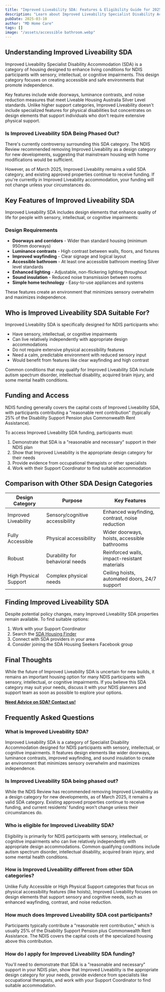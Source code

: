 ```yaml
---
title: "Improved Liveability SDA: Features & Eligibility Guide for 2025"
description: "Learn about Improved Liveability Specialist Disability Accommodation (SDA), including key design features, eligibility criteria, funding, and the current controversy surrounding its future."
pubDate: 2025-03-10
author: "MD Home Care"
tags: []
image: "/assets/accessible bathroom.webp"
---
```


## **Understanding Improved Liveability SDA**

Improved Liveability Specialist Disability Accommodation (SDA) is a category of housing designed to enhance living conditions for NDIS participants with sensory, intellectual, or cognitive impairments. This design category focuses on creating accessible and safe environments that promote independence.

Key features include wide doorways, luminance contrasts, and noise reduction measures that meet Liveable Housing Australia Silver Level standards. Unlike higher support categories, Improved Liveability doesn't include specialized features for physical disabilities but concentrates on design elements that support individuals who don't require extensive physical support.

### **Is Improved Liveability SDA Being Phased Out?**

There's currently controversy surrounding this SDA category. The NDIS Review recommended removing Improved Liveability as a design category for new developments, suggesting that mainstream housing with home modifications would be sufficient.

However, as of March 2025, Improved Liveability remains a valid SDA category, and existing approved properties continue to receive funding. If you're currently in Improved Liveability accommodation, your funding will not change unless your circumstances do.

## **Key Features of Improved Liveability SDA**

Improved Liveability SDA includes design elements that enhance quality of life for people with sensory, intellectual, or cognitive impairments:

### **Design Requirements**

- **Doorways and corridors** - Wider than standard housing (minimum 950mm doorways)
- **Luminance contrasts** - High contrast between walls, floors, and fixtures
- **Improved wayfinding** - Clear signage and logical layout
- **Accessible bathroom** - At least one accessible bathroom meeting Silver level standards
- **Enhanced lighting** - Adjustable, non-flickering lighting throughout
- **Sound insulation** - Reduced noise transmission between rooms
- **Simple home technology** - Easy-to-use appliances and systems

These features create an environment that minimizes sensory overwhelm and maximizes independence.

## **Who is Improved Liveability SDA Suitable For?**

Improved Liveability SDA is specifically designed for NDIS participants who:

- Have sensory, intellectual, or cognitive impairments
- Can live relatively independently with appropriate design accommodations
- Do not require extensive physical accessibility features
- Need a calm, predictable environment with reduced sensory input
- Would benefit from features like clear wayfinding and high contrast

Common conditions that may qualify for Improved Liveability SDA include autism spectrum disorder, intellectual disability, acquired brain injury, and some mental health conditions.

## **Funding and Access**

NDIS funding generally covers the capital costs of Improved Liveability SDA, with participants contributing a "reasonable rent contribution" (typically 25% of the Disability Support Pension plus Commonwealth Rent Assistance).

To access Improved Liveability SDA funding, participants must:

1. Demonstrate that SDA is a "reasonable and necessary" support in their NDIS plan
2. Show that Improved Liveability is the appropriate design category for their needs
3. Provide evidence from occupational therapists or other specialists
4. Work with their Support Coordinator to find suitable accommodation

## **Comparison with Other SDA Design Categories**

| Design Category | Purpose | Key Features |
|----------------|---------|--------------|
| Improved Liveability | Sensory/cognitive accessibility | Enhanced wayfinding, contrast, noise reduction |
| Fully Accessible | Physical accessibility | Wider doorways, hoists, accessible bathrooms |
| Robust | Durability for behavioral needs | Reinforced walls, impact-resistant materials |
| High Physical Support | Complex physical needs | Ceiling hoists, automated doors, 24/7 support |

## **Finding Improved Liveability SDA**

Despite potential policy changes, many Improved Liveability SDA properties remain available. To find suitable options:

1. Work with your Support Coordinator
2. Search the [SDA Housing Finder](https://www.housinghub.org.au/)
3. Connect with SDA providers in your area
4. Consider joining the SDA Housing Seekers Facebook group

## **Final Thoughts**

While the future of Improved Liveability SDA is uncertain for new builds, it remains an important housing option for many NDIS participants with sensory, intellectual, or cognitive impairments. If you believe this SDA category may suit your needs, discuss it with your NDIS planners and support team as soon as possible to explore your options.

[**Need Advice on SDA? Contact us!**](/contact)

## Frequently Asked Questions

### What is Improved Liveability SDA?
Improved Liveability SDA is a category of Specialist Disability Accommodation designed for NDIS participants with sensory, intellectual, or cognitive impairments. It features design elements like wider doorways, luminance contrasts, improved wayfinding, and sound insulation to create an environment that minimizes sensory overwhelm and maximizes independence.

### Is Improved Liveability SDA being phased out?
While the NDIS Review has recommended removing Improved Liveability as a design category for new developments, as of March 2025, it remains a valid SDA category. Existing approved properties continue to receive funding, and current residents' funding won't change unless their circumstances do.

### Who is eligible for Improved Liveability SDA?
Eligibility is primarily for NDIS participants with sensory, intellectual, or cognitive impairments who can live relatively independently with appropriate design accommodations. Common qualifying conditions include autism spectrum disorder, intellectual disability, acquired brain injury, and some mental health conditions.

### How is Improved Liveability different from other SDA categories?
Unlike Fully Accessible or High Physical Support categories that focus on physical accessibility features (like hoists), Improved Liveability focuses on design elements that support sensory and cognitive needs, such as enhanced wayfinding, contrast, and noise reduction.

### How much does Improved Liveability SDA cost participants?
Participants typically contribute a "reasonable rent contribution," which is usually 25% of the Disability Support Pension plus Commonwealth Rent Assistance. The NDIS covers the capital costs of the specialized housing above this contribution.

### How do I apply for Improved Liveability SDA funding?
You'll need to demonstrate that SDA is a "reasonable and necessary" support in your NDIS plan, show that Improved Liveability is the appropriate design category for your needs, provide evidence from specialists like occupational therapists, and work with your Support Coordinator to find suitable accommodation.
